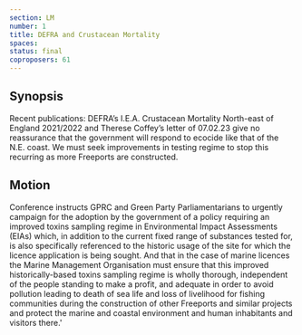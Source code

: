 ```yaml
---
section: LM
number: 1
title: DEFRA and Crustacean Mortality
spaces:
status: final
coproposers: 61
---
```

## Synopsis
Recent publications: DEFRA’s I.E.A. Crustacean Mortality North-east of England 2021/2022 and Therese Coffey’s letter of 07.02.23 give no reassurance that the government will respond to ecocide like that of the N.E. coast. We must seek improvements in testing regime to stop this recurring as more Freeports are constructed.

## Motion
Conference instructs GPRC and Green Party Parliamentarians to urgently campaign for the adoption by the government of a policy requiring an improved toxins sampling regime in Environmental Impact Assessments (EIAs) which, in addition to the current fixed range of substances tested for, is also specifically referenced to the historic usage of the site for which the licence application is being sought. And that in the case of marine licences the Marine Management Organisation must ensure that this improved historically-based toxins sampling regime is wholly thorough, independent of the people standing to make a profit, and adequate in order to avoid pollution leading to death of sea life and loss of livelihood for fishing communities during the construction of other Freeports and similar projects and protect the marine and coastal environment and human inhabitants and visitors there.'
